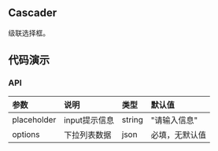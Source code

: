 ## Cascader

级联选择框。

## 代码演示

### API

|参数|说明|类型|默认值|
|:---|:----|:---|:------|
|placeholder	|input提示信息|	string	|"请输入信息"|
|options	|下拉列表数据	|json|	必填，无默认值|
